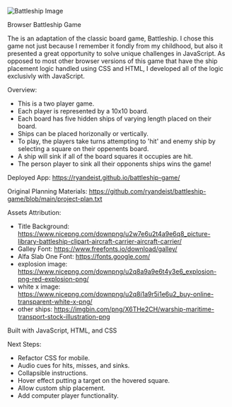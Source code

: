 ![Battleship Image](https://github.com/user-attachments/assets/8cbabfed-b6be-480c-8f4a-acb3814ffe24)

Browser Battleship Game

The is an adaptation of the classic board game, Battleship. I chose this game not just because I remember it fondly from my childhood, but also it presented a great opportunity to solve unique challenges in JavaScript. As opposed to most other browser versions of this game that have the ship placement logic handled using CSS and HTML, I developed all of the logic exclusivly with JavaScript. 

Overview:
- This is a two player game.
- Each player is represented by a 10x10 board.
- Each board has five hidden ships of varying length placed on their board.
- Ships can be placed horizonally or vertically.
- To play, the players take turns attempting to 'hit' and enemy ship by selecting a square on their oppenents board.
- A ship will sink if all of the board squares it occupies are hit.
- The person player to sink all their opponents ships wins the game!

Deployed App: https://ryandeist.github.io/battleship-game/

Original Planning Materials: https://github.com/ryandeist/battleship-game/blob/main/project-plan.txt

Assets Attribution: 
- Title Background: https://www.nicepng.com/downpng/u2w7e6u2t4a9e6q8_picture-library-battleship-clipart-aircraft-carrier-aircraft-carrier/
- Galley Font: https://www.freefonts.io/download/galley/
- Alfa Slab One Font: https://fonts.google.com/
- explosion image: https://www.nicepng.com/downpng/u2q8a9a9e6t4y3e6_explosion-png-red-explosion-png/
- white x image: https://www.nicepng.com/downpng/u2q8i1a9r5i1e6u2_buy-online-transparent-white-x-png/
- other ships: https://imgbin.com/png/X6THe2CH/warship-maritime-transport-stock-illustration-png

Built with JavaScript, HTML, and CSS

Next Steps:
- Refactor CSS for mobile.
- Audio cues for hits, misses, and sinks.
- Collapsible instructions.
- Hover effect putting a target on the hovered square.
- Allow custom ship placement.
- Add computer player functionality.

